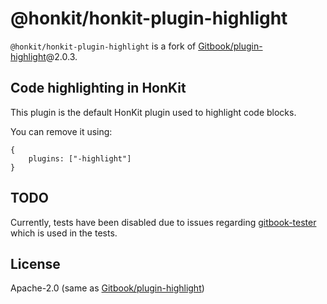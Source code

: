 # @honkit/honkit-plugin-highlight

`@honkit/honkit-plugin-highlight` is a fork of [Gitbook/plugin-highlight]@2.0.3.

## Code highlighting in HonKit

This plugin is the default HonKit plugin used to highlight code blocks.

You can remove it using:

```
{
    plugins: ["-highlight"]
}
```

## TODO

Currently, tests have been disabled due to issues regarding [gitbook-tester] which is used in the tests.

## License

Apache-2.0 (same as [Gitbook/plugin-highlight])

[Gitbook/plugin-highlight]: https://github.com/GitbookIO/plugin-highlight
[gitbook-tester]: https://github.com/todvora/gitbook-tester
